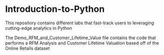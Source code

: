 # Introduction-to-Python
This repository contains different labs that fast-track users to leveraging cutting-edge analytics in Python

The Demo_RFM_and_Customer_Lifetime_Value file contains the code that performs a RFM Analysis and Customer Lifetime Valuation based off of the Online Retails dataset

